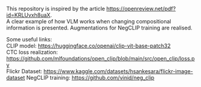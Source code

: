 This repository is inspired by the article https://openreview.net/pdf?id=KRLUvxh8uaX.  
A clear example of how VLM works when changing compositional information is presented. Augmentations for NegCLIP training are realised.  

Some useful links:  
CLIP model: https://huggingface.co/openai/clip-vit-base-patch32  
CTC loss realization: https://github.com/mlfoundations/open_clip/blob/main/src/open_clip/loss.py  
Flickr Dataset: https://www.kaggle.com/datasets/hsankesara/flickr-image-dataset
NegCLIP training: https://github.com/vinid/neg_clip
